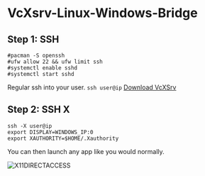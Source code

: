 # VcXsrv-Linux-Windows-Bridge

## Step 1: SSH

```
#pacman -S openssh
#ufw allow 22 && ufw limit ssh
#systemctl enable sshd
#systemctl start sshd
```

Regular ssh into your user. `ssh user@ip`
[Download VcXSrv](https://vcxsrv.com/)

## Step 2: SSH X
```
ssh -X user@ip
export DISPLAY=WINDOWS_IP:0
export XAUTHORITY=$HOME/.Xauthority
```

You can then launch any app like you would normally. 

![X11DIRECTACCESS]([https://github.com/h8d13/LSK---Linux-Starter-Kit/media/capcap.PNG)
